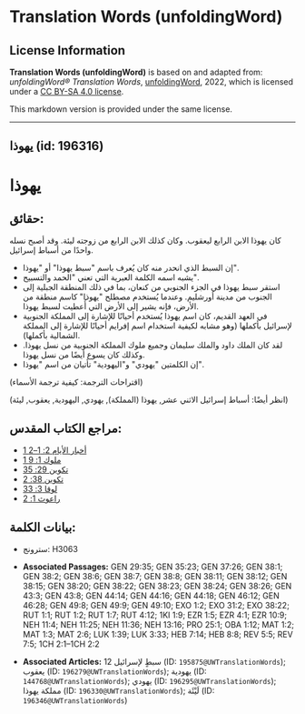 # Translation Words (unfoldingWord)

## License Information

**Translation Words (unfoldingWord)** is based on and adapted from: _unfoldingWord® Translation Words_, [unfoldingWord](https://unfoldingword.org/utw), 2022, which is licensed under a [CC BY-SA 4.0 license](https://creativecommons.org/licenses/by-sa/4.0/legalcode.en).

This markdown version is provided under the same license.



--------------------------------

## يهوذا (id: 196316)

يهوذا
=====

حقائق:
------

كان يهوذا الابن الرابع ليعقوب. وكان كذلك الابن الرابع من زوجته ليئة. وقد أصبح نسله واحدًا من أسباط إسرائيل.

* إن السبط الذي انحدر منه كان يُعرف باسم "سبط يهوذا" أو "يهوذا".
* يشبه اسمه الكلمة العبرية التي تعني "الحمد والتسبيح".
* استقر سبط يهوذا في الجزء الجنوبي من كنعان، بما في ذلك المنطقة الجبلية إلى الجنوب من مدينة أورشليم. وعندما يُستخدم مصطلح "يهوذا" كاسم منطقة من الأرض، فإنه يشير إلى الأرض التي أُعطيت لسبط يهوذا.
* في العهد القديم، كان اسم يهوذا يُستخدم أحيانًا للإشارة إلى المملكة الجنوبية لإسرائيل بأكملها (وهو مشابه لكيفية استخدام اسم إفرايم أحيانًا للإشارة إلى المملكة الشمالية بأكملها).
* لقد كان الملك داود والملك سليمان وجميع ملوك المملكة الجنوبية من نسل يهوذا. وكذلك كان يسوع أيضًا من نسل يهوذا.
* إن الكلمتين "يهودي" و"اليهودية" تأتيان من اسم "يهوذا".

(اقتراحات الترجمة: كيفية ترجمة الأسماء)

(انظر أيضًا: أسباط إسرائيل الاثني عشر, يهوذا (المملكة), يهودي, اليهودية, يعقوب, ليئة)

مراجع الكتاب المقدس:
--------------------

* [1 أخبار الأيام 2: 1–2](https://ref.ly/1Chr2:1-1Chr2:2)
* [1 ملوك 1: 9](https://ref.ly/1Kgs1:9)
* [تكوين 29: 35](https://ref.ly/Gen29:35)
* [تكوين 38: 2](https://ref.ly/Gen38:2)
* [لوقا 3: 33](https://ref.ly/Luke3:33)
* [راعوث 1: 2](https://ref.ly/Ruth1:2)

بيانات الكلمة:
--------------

* سترونج: H3063

* **Associated Passages:** GEN 29:35; GEN 35:23; GEN 37:26; GEN 38:1; GEN 38:2; GEN 38:6; GEN 38:7; GEN 38:8; GEN 38:11; GEN 38:12; GEN 38:15; GEN 38:20; GEN 38:22; GEN 38:23; GEN 38:24; GEN 38:26; GEN 43:3; GEN 43:8; GEN 44:14; GEN 44:16; GEN 44:18; GEN 46:12; GEN 46:28; GEN 49:8; GEN 49:9; GEN 49:10; EXO 1:2; EXO 31:2; EXO 38:22; RUT 1:1; RUT 1:2; RUT 1:7; RUT 4:12; 1KI 1:9; EZR 1:5; EZR 4:1; EZR 10:9; NEH 11:4; NEH 11:25; NEH 11:36; NEH 13:16; PRO 25:1; OBA 1:12; MAT 1:2; MAT 1:3; MAT 2:6; LUK 1:39; LUK 3:33; HEB 7:14; HEB 8:8; REV 5:5; REV 7:5; 1CH 2:1–1CH 2:2
* **Associated Articles:** 12 سبطٍ لإسرائيل  (ID: `195875@UWTranslationWords`); يعقوب (ID: `196279@UWTranslationWords`); يهودية (ID: `144768@UWTranslationWords`); يهودي (ID: `196295@UWTranslationWords`); مملكة يهوذا (ID: `196330@UWTranslationWords`); لَيْئَة (ID: `196346@UWTranslationWords`)


